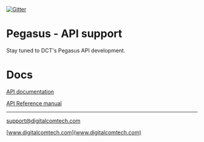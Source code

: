[![Gitter](https://badges.gitter.im/Join%20Chat.svg)](https://gitter.im/dctdevelop/pegasus?utm_source=badge&utm_medium=badge&utm_campaign=pr-badge)

# Pegasus - API support
Stay tuned to DCT's Pegasus API development.


# Docs

[API documentation](https://docs.pegasusgateway.com/)

[API Reference manual](https://pegasus1.pegasusgateway.com/api/docs)

---
support@digitalcomtech.com

[www.digitalcomtech.com](www.digitalcomtech.com)
